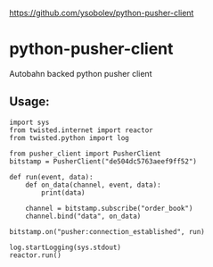 https://github.com/ysobolev/python-pusher-client

# python-pusher-client
Autobahn backed python pusher client

## Usage:
    import sys
    from twisted.internet import reactor
    from twisted.python import log

    from pusher_client import PusherClient
    bitstamp = PusherClient("de504dc5763aeef9ff52")
    
    def run(event, data):
        def on_data(channel, event, data):
            print(data)

        channel = bitstamp.subscribe("order_book")
        channel.bind("data", on_data)

    bitstamp.on("pusher:connection_established", run)

    log.startLogging(sys.stdout)
    reactor.run()

